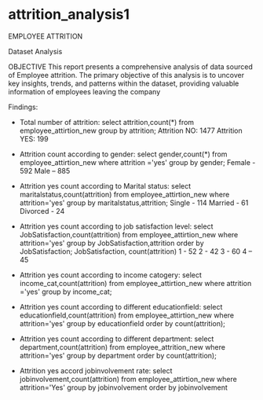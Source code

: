 # attrition_analysis1

EMPLOYEE ATTRITION 

Dataset Analysis 

OBJECTIVE 
This report presents a comprehensive analysis of data sourced 
of Employee attrition. The primary objective of this analysis 
is to uncover key insights, trends, and patterns within the 
dataset, providing valuable information of employees leaving 
the company

Findings:
- Total number of attrition: 
select attrition,count(*) from employee_attirtion_new 
group by attrition; 
Attrition NO: 1477 
Attrition YES: 199

 - Attrition count according to gender: 
select gender,count(*) from employee_attirtion_new 
where attrition ='yes' group by gender; 
Female - 592 
Male – 885

- Attrition yes count according to Marital status: 
select maritalstatus,count(attrition) from 
employee_attirtion_new where attrition='yes' group by 
maritalstatus,attrition; 
Single - 114 
Married - 61 
Divorced - 24

- Attrition yes count according to job satisfaction 
level: 
select JobSatisfaction,count(attrition) from 
employee_attirtion_new where attrition='yes' group by 
JobSatisfaction,attrition order by JobSatisfaction; 
JobSatisfaction, count(attrition) 
1 - 52 
2 - 42 
3 - 60 
4 – 45

 - Attrition yes count according to income 
catogery: 
select income_cat,count(attrition) from 
employee_attirtion_new where attrition ='yes' group by 
income_cat; 

- Attrition yes count according to different 
educationfield: 
select educationfield,count(attrition) from 
employee_attirtion_new where attrition='yes' group by 
educationfield order by count(attrition);

- Attrition yes count according to different 
department: 
select department,count(attrition) from 
employee_attrition_new where attrition='yes' group by 
department order by count(attrition);

- Attrition yes accord jobinvolvement rate: 
select jobinvolvement,count(attrition) from 
employee_attirtion_new where attrition='Yes' group by 
jobinvolvement order by jobinvolvement

